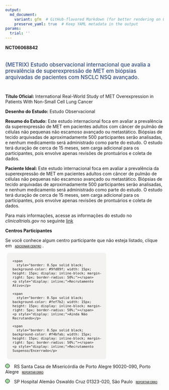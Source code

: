 ```yaml
---
output: 
  md_document:
    variant: gfm  # GitHub-flavored Markdown (for better rendering on GitHub)
    preserve_yaml: true  # Keep YAML metadata in the output
params:
  trial: ''
---
```


**NCT06068842**

<div style="padding: 5px 5px 5px 0px; font-size: 1.20em; font-weight: 500; color: #2E4A7F; text-align: left; margin-bottom: 20px">

(METRIX) Estudo observacional internacional que avalia a prevalência de
superexpressão de MET em biópsias arquivadas de pacientes com NSCLC NSQ
avançado.

</div>

**Título Oficial:** International Real-World Study of MET Overexpression
in Patients With Non-Small Cell Lung Cancer

**Desenho do Estudo:** Estudo Observacional

**Resumo do Estudo:** Este estudo internacional foca em avaliar a
prevalência da superexpressão de MET em pacientes adultos com câncer de
pulmão de células não pequenas não escamoso avançado ou metastático.
Biópsias de tecido arquivadas de aproximadamente 500 participantes serão
analisadas, e nenhum medicamento será administrado como parte do estudo.
O estudo terá duração de cerca de 15 meses, sem carga adicional para os
participantes, pois envolve apenas revisões de prontuários e coleta de
dados.

**Paciente Ideal:** Este estudo internacional foca em avaliar a
prevalência da superexpressão de MET em pacientes adultos com câncer de
pulmão de células não pequenas não escamoso avançado ou metastático.
Biópsias de tecido arquivadas de aproximadamente 500 participantes serão
analisadas, e nenhum medicamento será administrado como parte do estudo.
O estudo terá duração de cerca de 15 meses, sem carga adicional para os
participantes, pois envolve apenas revisões de prontuários e coleta de
dados.

Para mais informações, acesse as informações do estudo no
*clinicaltrials.gov* no seguinte
[link](https://clinicaltrials.gov/ct2/show/NCT06068842)

**Centros Participantes**

Se você conhece algum centro participante que não esteja listado, clique
em
<span style="color: #2E4A7F; margin-left: 2px; padding: 4px; background-color: #f3f2f1; border-radius: 8px; font-weight: 500; font-size: 0.6em"><a
href="https://flazar.shinyapps.io/formsapp?study_nct_id=NCT06068842&amp;location_id=N%2FA&amp;location_full_name=N%2FA&amp;form_type=Adicionar%20Centro"
target="_blank">ADICIONAR CENTRO</a></span>.

<div style="margin-bottom: 8px; margin-left: 5px; padding: 8px; max-width: 300px; background-color: #f3f2f1; border-radius: 8px; font-size: 0.9em">

<div style="margin-left: 10px;">

    <span 
      style="border: 0.5px solid black; background-color: #9fd89f; width: 15px; height: 15px; display: inline-block; margin-right: 5px; border-radius: 50%;"></span>
    <p style="display: inline;">Recrutamento Ativo</p>

</div>

<div style="margin-left: 10px;">

    <span 
      style="border: 0.5px solid black; background-color: #fef7b2; width: 15px; height: 15px; display: inline-block; margin-right: 5px; border-radius: 50%;"></span>
    <p style="display: inline;">Ainda Não Recrutando</p>

</div>

<div style="margin-left: 10px;">

    <span 
      style="border: 0.5px solid black; background-color: #f4bfab; width: 15px; height: 15px; display: inline-block; margin-right: 5px; border-radius: 50%;"></span>
    <p style="display: inline;">Recrutamento Suspenso/Encerrado</p>

</div>

</div>

<span style="border: 0.5px solid black; display: inline-block; width: 12px; height: 12px; border-radius: 50%; margin-right: 10px; padding-bottom: 0px; background-color: #9fd89f;"></span>
RS Santa Casa de Misericórdia de Porto Alegre 90020-090, Porto Alegre
<span style="color: #2E4A7F; margin-left: 2px; padding: 4px; background-color: #f3f2f1; border-radius: 8px; font-weight: 500; font-size: 0.6em"><a
href="https://flazar.shinyapps.io/formsapp?study_nct_id=NCT06068842&amp;location_id=IRMANDADEDASANTACASADEMISERICORDIADEPORTOALEGREID256487PORTOALEGRERIOGRANDEDOSUL90020090BRAZIL&amp;location_full_name=Santa%20Casa%20de%20Miseric%C3%B3rdia%20de%20Porto%20Alegre%2C%2090020-090%2C%20Porto%20Alegre&amp;form_type=Reportar%20Erro"
target="_blank">REPORTAR ERRO</a></span>

<span style="border: 0.5px solid black; display: inline-block; width: 12px; height: 12px; border-radius: 50%; margin-right: 10px; padding-bottom: 0px; background-color: #9fd89f;"></span>
SP Hospital Alemão Oswaldo Cruz 01323-020, São Paulo
<span style="color: #2E4A7F; margin-left: 2px; padding: 4px; background-color: #f3f2f1; border-radius: 8px; font-weight: 500; font-size: 0.6em"><a
href="https://flazar.shinyapps.io/formsapp?study_nct_id=NCT06068842&amp;location_id=HOSPITALALEMAOOSWALDOCRUZID256486SAOPAULO01323020BRAZIL&amp;location_full_name=Hospital%20Alem%C3%A3o%20Oswaldo%20Cruz%2C%2001323-020%2C%20S%C3%A3o%20Paulo&amp;form_type=Reportar%20Erro"
target="_blank">REPORTAR ERRO</a></span>
